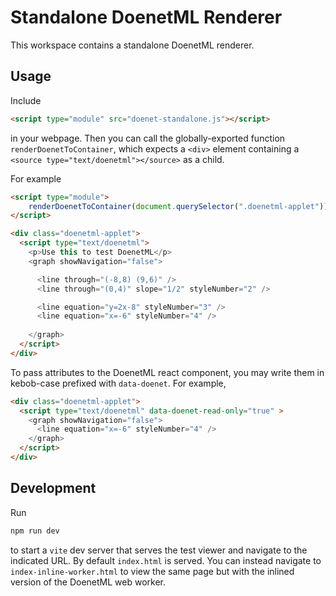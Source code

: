 # Standalone DoenetML Renderer
This workspace contains a standalone DoenetML renderer.

## Usage

Include
```html
<script type="module" src="doenet-standalone.js"></script>
```
in your webpage. Then you can call the globally-exported function `renderDoenetToContainer`, which expects
a `<div>` element containing a `<source type="text/doenetml"></source>` as a child.

For example

```html
<script type="module">
    renderDoenetToContainer(document.querySelector(".doenetml-applet"))
</script>

<div class="doenetml-applet">
  <script type="text/doenetml">
    <p>Use this to test DoenetML</p>
    <graph showNavigation="false">

      <line through="(-8,8) (9,6)" />
      <line through="(0,4)" slope="1/2" styleNumber="2" />

      <line equation="y=2x-8" styleNumber="3" />
      <line equation="x=-6" styleNumber="4" />
      
    </graph>
  </script>
</div>
```

To pass attributes to the DoenetML react component, you may write them in kebob-case prefixed with `data-doenet`.
For example,
```html
<div class="doenetml-applet">
  <script type="text/doenetml" data-doenet-read-only="true" >
    <graph showNavigation="false">
      <line equation="x=-6" styleNumber="4" />
    </graph>
  </script>
</div>
```



## Development

Run
```bash
npm run dev
```
to start a `vite` dev server that serves the test viewer and navigate to the indicated URL. By default
`index.html` is served. You can instead navigate to `index-inline-worker.html` to view the same page but
with the inlined version of the DoenetML web worker.